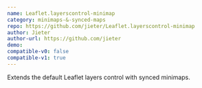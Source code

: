 ```yaml
---
name: Leaflet.layerscontrol-minimap
category: minimaps-&-synced-maps
repo: https://github.com/jieter/Leaflet.layerscontrol-minimap
author: Jieter
author-url: https://github.com/jieter
demo: 
compatible-v0: false
compatible-v1: true
---
```


Extends the default Leaflet layers control with synced minimaps.
